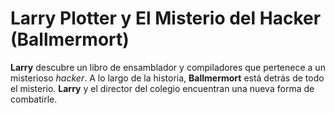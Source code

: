 # Larry Plotter y El Misterio del Hacker (Ballmermort)

**Larry** descubre un libro de ensamblador y compiladores que pertenece a un misterioso *hacker*.
A lo largo de la historia, **Ballmermort** está detrás de todo el misterio.
**Larry** y el director del colegio encuentran una nueva forma de combatirle.

